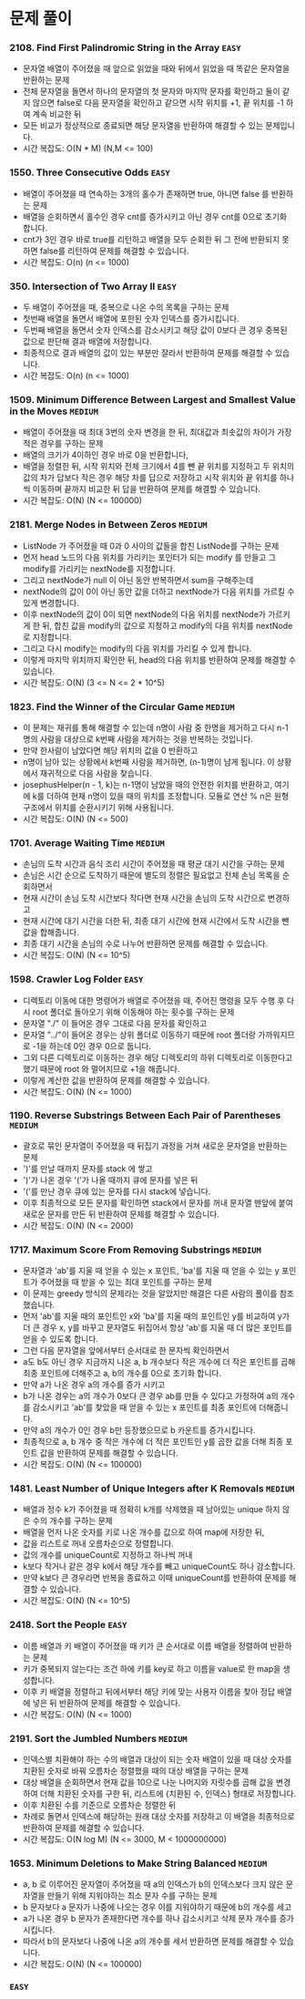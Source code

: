 # 문제 풀이

### 2108. Find First Palindromic String in the Array ```EASY```
- 문자열 배열이 주어졌을 때 앞으로 읽었을 때와 뒤에서 읽었을 때 똑같은 문자열을 반환하는 문제
- 전체 문자열을 돌면서 하나의 문자열의 첫 문자와 마지막 문자를 확인하고 둘이 같지 않으면 false로 다음 문자열을 확인하고 같으면 시작 위치를 +1, 끝 위치를 -1 하여 계속 비교한 뒤
- 모든 비교가 정상적으로 종료되면 해당 문자열을 반환하여 해결할 수 있는 문제입니다.
- 시간 복잡도: O(N * M) (N,M <= 100)

### 1550. Three Consecutive Odds ```EASY```
- 배열이 주어졌을 때 연속하는 3개의 홀수가 존재하면 true, 아니면 false 를 반환하는 문제
- 배열을 순회하면서 홀수인 경우 cnt를 증가시키고 아닌 경우 cnt를 0으로 초기화 합니다.
- cnt가 3인 경우 바로 true를 리턴하고 배열을 모두 순회한 뒤 그 전에 반환되지 못하면 false를 리턴하여 문제를 해결할 수 있습니다.
- 시간 복잡도: O(n) (n <= 1000)

### 350. Intersection of Two Array II ```EASY```
- 두 배열이 주어졌을 때, 중복으로 나온 수의 목록을 구하는 문제
- 첫번째 배열을 돌면서 배열에 포한된 숫자 인덱스를 증가시킵니다.
- 두번째 배열을 돌면서 숫자 인덱스를 감소시키고 해당 값이 0보다 큰 경우 중복된 값으로 판단해 결과 배열에 저장합니다.
- 최종적으로 결과 배열의 값이 있는 부분만 잘라서 반환하여 문제를 해결할 수 있습니다.
- 시간 복잡도: O(n) (n <= 1000)

### 1509. Minimum Difference Between Largest and Smallest Value in the Moves ```MEDIUM```
- 배열이 주어졌을 때 최대 3번의 숫자 변경을 한 뒤, 최대값과 최솟값의 차이가 가장 적은 경우를 구하는 문제
- 배열의 크기가 4이하인 경우 바로 0을 반환합니다,
- 배열을 정렬한 뒤, 시작 위치와 전체 크기에서 4를 뺀 끝 위치를 지정하고 두 위치의 값의 차가 답보다 작은 경우 해당 차를 답으로 저장하고 시작 위치와 끝 위치를 하나씩 이동하며 끝까지 비교한 뒤 답을 반환하여 문제를 해결할 수 있습니다.
- 시간 복잡도: O(N) (N <= 100000)

### 2181. Merge Nodes in Between Zeros ```MEDIUM```
- ListNode 가 주어졌을 때 0과 0 사이의 값들을 합친 ListNode를 구하는 문제
- 먼저 head 노드의 다음 위치를 가리키는 포인터가 되는 modify 를 만들고 그 modify를 가리키는 nextNode를 지정합니다.
- 그리고 nextNode가 null 이 아닌 동안 반복하면서 sum을 구해주는데 
- nextNode의 값이 0이 아닌 동안 값을 더하고 nextNode가 다음 위치를 가르킬 수 있게 변경합니다.
- 이후 nextNode의 값이 0이 되면 nextNode의 다음 위치를 nextNode가 가르키게 한 뒤, 합친 값을 modify의 값으로 지정하고 modify의 다음 위치를 nextNode로 지정합니다.
- 그리고 다시 modify는 modify의 다음 위치를 가리킬 수 있게 합니다.
- 이렇게 마지막 위치까지 확인한 뒤, head의 다음 위치를 반환하여 문제를 해결할 수 있습니다.
- 시간 복잡도: O(N) (3 <= N <= 2 * 10^5)

### 1823. Find the Winner of the Circular Game ```MEDIUM```
- 이 문제는 재귀를 통해 해결할 수 있는데 n명이 사람 중 한명을 제거하고 다시 n-1 명의 사람을 대상으로 k번째 사람을 제거하는 것을 반복하는 것입니다.
- 만약 한사람이 남았다면 해당 위치의 값을 0 반환하고
- n명이 남아 있는 상황에서 k번째 사람을 제거하면, (n-1)명이 남게 됩니다. 이 상황에서 재귀적으로 다음 사람을 찾습니다.
- josephusHelper(n - 1, k)는 n-1명이 남았을 때의 안전한 위치를 반환하고, 여기에 k를 더하여 현재 n명이 있을 때의 위치를 조정합니다. 모듈로 연산 % n은 원형 구조에서 위치를 순환시키기 위해 사용됩니다.
- 시간 복잡도: O(N) (N <= 500)

### 1701. Average Waiting Time ```MEDIUM```
- 손님의 도착 시간과 음식 조리 시간이 주어졌을 때 평균 대기 시간을 구하는 문제
- 손님은 시간 순으로 도착하기 때문에 별도의 정렬은 필요없고 전체 손님 목록을 순회하면서
- 현재 시간이 손님 도착 시간보다 작다면 현재 시간을 손님의 도착 시간으로 변경하고
- 현재 시간에 대기 시간을 더한 뒤, 최종 대기 시간에 현재 시간에서 도착 시간을 뺀 값을 합해줍니다.
- 최종 대기 시간을 손님의 수로 나누어 반환하면 문제를 해결할 수 있습니다.
- 시간 복잡도: O(N) (N <= 10^5)

### 1598. Crawler Log Folder ```EASY```
- 디렉토리 이동에 대한 명령어가 배열로 주어졌을 때, 주어진 명령을 모두 수행 후 다시 root 폴더로 돌아오기 위해 이동해야 하는 횟수를 구하는 문제
- 문자열 "./" 이 들어온 경우 그대로 다음 문자를 확인하고
- 문자열 "../"이 들어온 경우는 상위 폴더로 이동하기 때문에 root 폴더랑 가까워지므로 -1을 하는데 0인 경우 0으로 둡니다.
- 그외 다른 디렉토리로 이동하는 경우 해당 디렉토리의 하위 디렉토리로 이동한다고 했기 때문에 root 와 멀어지므로 +1을 해줍니다.
- 이렇게 계산한 값을 반환하여 문제를 해결할 수 있습니다.
- 시간 복잡도: O(N) (N <= 1000)

### 1190. Reverse Substrings Between Each Pair of Parentheses  ```MEDIUM```
- 괄호로 묶인 문자열이 주어졌을 때 뒤집기 과정을 거쳐 새로운 문자열을 반환하는 문제
- ')'를 만날 때까지 문자를 stack 에 쌓고
- ')'가 나온 경우 '('가 나올 때까지 큐에 문자를 넣은 뒤
- '('를 만난 경우 큐에 있는 문자를 다시 stack에 넣습니다.
- 이후 최종적으로 모든 문자를 확인하면 stack에서 문자를 꺼내 문자열 맨앞에 붙여 새로운 문자를 만든 뒤 반환하여 문제를 해결할 수 있습니다.
- 시간 복잡도: O(N) (N <= 2000)

### 1717. Maximum Score From Removing Substrings ```MEDIUM```
- 문자열과 'ab'를 지울 때 얻을 수 있는 x 포인트, 'ba'를 지울 때 얻을 수 있는 y 포인트가 주어졌을 때 받을 수 있는 최대 포인트를 구하는 문제
- 이 문제는 greedy 방식의 문제라는 것을 알았지만 해결은 다른 사람의 풀이를 참조했습니다.
- 먼저 'ab'를 지울 때의 포인트인 x와 'ba'를 지울 때의 포인트인 y를 비교하여 y가 더 큰 경우 x, y를 바꾸고 문자열도 뒤집어서 항상 'ab'를 지울 때 더 많은 포인트를 얻을 수 있도록 합니다.
- 그런 다음 문자열을 앞에서부터 순서대로 한 문자씩 확인하면서
- a도 b도 아닌 경우 지금까지 나온 a, b 개수보다 작은 개수에 더 작은 포인트를 곱해 최종 포인트에 더해주고 a, b의 개수를 0으로 초기화 합니다.
- 만약 a가 나온 경우 a의 개수를 증가 시키고
- b가 나온 경우는 a의 개수가 0보다 큰 경우 ab를 만들 수 있다고 가정하여 a의 개수를 감소시키고 'ab'를 찾았을 때 얻을 수 있는 x 포인트를 최종 포인트에 더해줍니다.
- 만약 a의 개수가 0인 경우 b만 등장했으므로 b 카운트를 증가시킵니다.
- 최종적으로 a, b 개수 중 작은 개수에 더 적은 포인트인 y를 곱한 값을 더해 최종 포인트 값을 반환하여 문제를 해결할 수 있습니다.
- 시간 복잡도: O(N) (N <= 100000)

### 1481. Least Number of Unique Integers after K Removals ```MEDIUM```
- 배열과 정수 k가 주어졌을 때 정확히 k개를 삭제했을 때 남아있는 unique 하지 않은 수의 개수를 구하는 문제
- 배열을 먼저 나온 숫자를 키로 나온 개수를 값으로 하여 map에 저장한 뒤,
- 값을 리스트로 꺼내 오름차순으로 정렬합니다.
- 값의 개수를 uniqueCount로 지정하고 하나씩 꺼내
- k보다 작거나 같은 경우 k에서 해당 개수를 빼고 uniqueCount도 하나 감소합니다.
- 만약 k보다 큰 경우라면 반복을 종료하고 이때 uniqueCount를 반환하여 문제를 해결할 수 있습니다.
- 시간 복잡도: O(N) (N <= 10^5) 

### 2418. Sort the People ```EASY```
- 이름 배열과 키 배열이 주어졌을 때 키가 큰 순서대로 이름 배열을 정렬하여 반환하는 문제
- 키가 중복되지 않는다는 조건 하에 키를 key로 하고 이름을 value로 한 map을 생성합니다.
- 이후 키 배열을 정렬하고 뒤에서부터 해당 키에 맞는 사용자 이름을 찾아 정답 배열에 넣은 뒤 반환하여 문제를 해결할 수 있습니다.
- 시간 복잡도: O(N) (N <= 1000)

### 2191. Sort the Jumbled Numbers ```MEDIUM```
- 인덱스별 치환해야 하는 수의 배열과 대상이 되는 숫자 배열이 있을 때 대상 숫자를 치환된 숫자로 바꿔 오름차순 정렬했을 때의 대상 배열을 구하는 문제
- 대상 배열을 순회하면서 현재 값을 10으로 나눈 나머지와 자릿수를 곱해 값을 변경하여 더해 치환된 숫자를 구한 뒤, 리스트에 {치환된 수, 인덱스} 형태로 저장합니다.
- 이후 치환된 수를 기준으로 오름차순 정렬한 뒤
- 차례로 돌면서 인덱스에 해당하는 원래 대상 숫자를 저장하고 이 배열을 최종적으로 반환하여 문제를 해결할 수 있습니다.
- 시간 복잡도: O(N log M) (N <= 3000, M < 1000000000)

### 1653. Minimum Deletions to Make String Balanced ```MEDIUM```
- a, b 로 이루어진 문자열이 주어졌을 때 a의 인덱스가 b의 인덱스보다 크지 않은 문자열을 만들기 위해 지워야하는 최소 문자 수를 구하는 문제
- b 문자보다 a 문자가 나중에 나오는 경우 이를 지워야하기 때문에 b의 개수를 세고
- a가 나온 경우 b 문자가 존재한다면 개수를 하나 감소시키고 삭제 문자 개수를 증가 시킵니다.
- 따라서 b의 문자보다 나중에 나온 a의 개수를 세서 반환하면 문제를 해결할 수 있습니다.
- 시간 복잡도: O(N) (N <= 100000)

### ```EASY```




